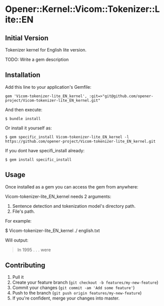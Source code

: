 # Opener::Kernel::Vicom::Tokenizer::Lite::EN

## Initial Version

Tokenizer kernel for English lite version.

TODO: Write a gem description

## Installation

Add this line to your application's Gemfile:

    gem 'Vicom-tokenizer-lite_EN_kernel', :git=>"git@github.com/opener-project/Vicom-tokenizer-lite_EN_kernel.git"

And then execute:

    $ bundle install

Or install it yourself as:

    $ gem specific_install Vicom-tokenizer-lite_EN_kernel -l https://github.com/opener-project/Vicom-tokenizer-lite_EN_kernel.git


If you dont have specifi_install already:

    $ gem install specific_install

## Usage

Once installed as a gem you can access the gem from anywhere:

Vicom-tokenizer-lite_EN_kernel needs 2 arguments:

1. Sentence detection and tokenization model's directory path.
2. File's path.


For example:

$ Vicom-tokenizer-lite_EN_kernel ./ english.txt

Will output:

><kaf xml:lang="en" doc="english.txt">
>  <text>
>    <wf wid="w1" page="1" sent="1" para="1">
>      In
>    </wf>
>    <wf wid="w2" page="1" sent="1" para="1">
>      1995
>    </wf>
>      .
>      .
>      .
>    <wf wid="w196" page="1" sent="7" para="5">
>      were
>    </wf>
>  </text>
></kaf>


## Contributing

1. Pull it
2. Create your feature branch (`git checkout -b features/my-new-feature`)
3. Commit your changes (`git commit -am 'Add some feature'`)
4. Push to the branch (`git push origin features/my-new-feature`)
5. If you're confident, merge your changes into master.
